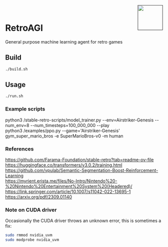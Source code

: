<a href="">
  <img src="https://media.githubusercontent.com/media/salsicha/RetroAGI/main/mario.gif"
    height="80" align="right" alt="" />
</a><br>


# RetroAGI
General purpose machine learning agent for retro games 


## Build
```bash
./build.sh
```


## Usage
```bash
./run.sh
```


### Example scripts
python3 /stable-retro-scripts/model_trainer.py --env=Airstriker-Genesis --num_env=8 --num_timesteps=100_000_000 --play  
python3 /examples/ppo.py --game='Airstriker-Genesis'  
gym_super_mario_bros -e SuperMarioBros-v0 -m human  


### References
https://github.com/Farama-Foundation/stable-retro?tab=readme-ov-file  
https://huggingface.co/transformers/v3.0.2/training.html  
https://github.com/vpulab/Semantic-Segmentation-Boost-Reinforcement-Learning  
https://myrient.erista.me/files/No-Intro/Nintendo%20-%20Nintendo%20Entertainment%20System%20(Headered)/  
https://link.springer.com/article/10.1007/s11042-022-13695-1
https://arxiv.org/pdf/2309.01140


### Note on CUDA driver
Occasionally the CUDA driver throws an unknown error, this is sometimes a fix:
```bash
sudo rmmod nvidia_uvm
sudo modprobe nvidia_uvm
```

